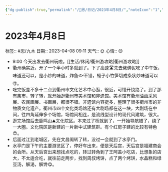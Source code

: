 ```yaml
---
{"dg-publish":true,"permalink":"/🧠思/日记/2023年4月8日/","noteIcon":"1","created":"2023-04-08T09:11:07.191+08:00","updated":""}
---
```


# 2023年4月8日
标签:: #思/九木
日期:: 2023-04-08 09:11
天气:: 🌞
心情:: 😊

- 9:00 今天出发去衢州玩啦。[[生活/休闲/衢州游攻略\|衢州游攻略]]
- 衢州确实近，开了一个半小时多就到了。下了高速🛣️先去佬佛伲吃了中午饭，味道还可以，是小炒的味道，炸鱼🐟不错，蛏子小竹笋切成条状炒味道可以🉑。
- 吃完饭差不多十二点到衢州市文化艺术中心逛，很近，可惜开绕路了。到了那有集市，转了转，就开始逛衢州市美术馆和非遗馆。美术馆有衢州油画采风展、农民画展、书画展，都很不错。非遗馆内容挺多，整理了很多衢州市的非物质文化遗产。衢州市四个文化类场馆还有大剧场都在这一块，大剧场在中间，往四角延伸多个场馆，场馆间相连，是流线型设计的现代风建筑，很大。
- 逛完场馆后去鹿鸣山⛰️文化院区。本来过了桥就到了，一开始导航错了，绕了一大圈。文化院区是新建的一片新中式建筑群。有个红房子建的比较有特色😍。
- 后面过江到老城区，先在文昌阁转了转，没过一会就到了水亭门。
- 水亭门是下午的主要游览区了，停好车出来，便是天后宫，天后宫是福建商会的会所。从天后宫出来想找点吃的，转过转角到了王阿盖小吃店，比想象的店大，不太适合吃，就往前走两步，找到周叔烤饼，点了两个烤饼，水晶糕和绿豆汤，解渴，解馋😋。
